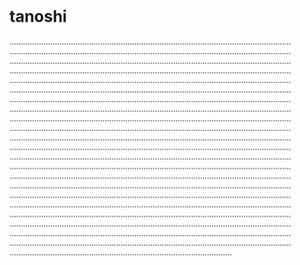 # tanoshi
..........................................................................................................................................................................................................................................................................................................................................................................................................................................................................................................................................................................................................................................................................................................................................................................................................................................................................................................................................................................................................................................................................................................................................................................................................................................................................................................................................................................................................................................................................................................................................................................................................................................................................................................................................................................................................................................................................................................................................................................................................................................................................................................................................................................................................................................................................................................................................................................................................................................................................................................................................................................................................................................................................................................................................................................................................................................................................................................................................